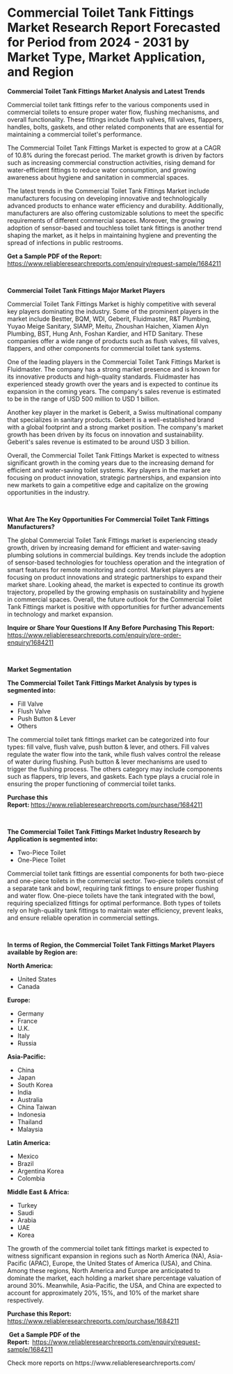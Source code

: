 <p><h1>Commercial Toilet Tank Fittings Market Research Report Forecasted for Period from 2024 -  2031 by Market Type, Market Application, and Region</h1></p><p><strong>Commercial Toilet Tank Fittings Market Analysis and Latest Trends</strong></p>
<p><p>Commercial toilet tank fittings refer to the various components used in commercial toilets to ensure proper water flow, flushing mechanisms, and overall functionality. These fittings include flush valves, fill valves, flappers, handles, bolts, gaskets, and other related components that are essential for maintaining a commercial toilet's performance.</p><p>The Commercial Toilet Tank Fittings Market is expected to grow at a CAGR of 10.8% during the forecast period. The market growth is driven by factors such as increasing commercial construction activities, rising demand for water-efficient fittings to reduce water consumption, and growing awareness about hygiene and sanitation in commercial spaces.</p><p>The latest trends in the Commercial Toilet Tank Fittings Market include manufacturers focusing on developing innovative and technologically advanced products to enhance water efficiency and durability. Additionally, manufacturers are also offering customizable solutions to meet the specific requirements of different commercial spaces. Moreover, the growing adoption of sensor-based and touchless toilet tank fittings is another trend shaping the market, as it helps in maintaining hygiene and preventing the spread of infections in public restrooms.</p></p>
<p><strong>Get a Sample PDF of the Report:&nbsp;</strong> <a href="https://www.reliableresearchreports.com/enquiry/request-sample/1684211">https://www.reliableresearchreports.com/enquiry/request-sample/1684211</a></p>
<p>&nbsp;</p>
<p><strong>Commercial Toilet Tank Fittings Major Market Players</strong></p>
<p><p>Commercial Toilet Tank Fittings Market is highly competitive with several key players dominating the industry. Some of the prominent players in the market include Bestter, BQM, WDI, Geberit, Fluidmaster, R&T Plumbing, Yuyao Meige Sanitary, SIAMP, Meitu, Zhoushan Haichen, Xiamen Alyn Plumbing, BST, Hung Anh, Foshan Kardier, and HTD Sanitary. These companies offer a wide range of products such as flush valves, fill valves, flappers, and other components for commercial toilet tank systems.</p><p>One of the leading players in the Commercial Toilet Tank Fittings Market is Fluidmaster. The company has a strong market presence and is known for its innovative products and high-quality standards. Fluidmaster has experienced steady growth over the years and is expected to continue its expansion in the coming years. The company's sales revenue is estimated to be in the range of USD 500 million to USD 1 billion.</p><p>Another key player in the market is Geberit, a Swiss multinational company that specializes in sanitary products. Geberit is a well-established brand with a global footprint and a strong market position. The company's market growth has been driven by its focus on innovation and sustainability. Geberit's sales revenue is estimated to be around USD 3 billion.</p><p>Overall, the Commercial Toilet Tank Fittings Market is expected to witness significant growth in the coming years due to the increasing demand for efficient and water-saving toilet systems. Key players in the market are focusing on product innovation, strategic partnerships, and expansion into new markets to gain a competitive edge and capitalize on the growing opportunities in the industry.</p></p>
<p>&nbsp;</p>
<p><strong>What Are The Key Opportunities For Commercial Toilet Tank Fittings Manufacturers?</strong></p>
<p><p>The global Commercial Toilet Tank Fittings market is experiencing steady growth, driven by increasing demand for efficient and water-saving plumbing solutions in commercial buildings. Key trends include the adoption of sensor-based technologies for touchless operation and the integration of smart features for remote monitoring and control. Market players are focusing on product innovations and strategic partnerships to expand their market share. Looking ahead, the market is expected to continue its growth trajectory, propelled by the growing emphasis on sustainability and hygiene in commercial spaces. Overall, the future outlook for the Commercial Toilet Tank Fittings market is positive with opportunities for further advancements in technology and market expansion.</p></p>
<p><strong>Inquire or Share Your Questions If Any Before Purchasing This Report:</strong> <a href="https://www.reliableresearchreports.com/enquiry/pre-order-enquiry/1684211">https://www.reliableresearchreports.com/enquiry/pre-order-enquiry/1684211</a></p>
<p>&nbsp;</p>
<p><strong>Market Segmentation</strong></p>
<p><strong>The Commercial Toilet Tank Fittings Market Analysis by types is segmented into:</strong></p>
<p><ul><li>Fill Valve</li><li>Flush Valve</li><li>Push Button & Lever</li><li>Others</li></ul></p>
<p><p>The commercial toilet tank fittings market can be categorized into four types: fill valve, flush valve, push button & lever, and others. Fill valves regulate the water flow into the tank, while flush valves control the release of water during flushing. Push button & lever mechanisms are used to trigger the flushing process. The others category may include components such as flappers, trip levers, and gaskets. Each type plays a crucial role in ensuring the proper functioning of commercial toilet tanks.</p></p>
<p><strong>Purchase this Report:&nbsp;</strong><a href="https://www.reliableresearchreports.com/purchase/1684211">https://www.reliableresearchreports.com/purchase/1684211</a></p>
<p>&nbsp;</p>
<p><strong>The Commercial Toilet Tank Fittings Market Industry Research by Application is segmented into:</strong></p>
<p><ul><li>Two-Piece Toilet</li><li>One-Piece Toilet</li></ul></p>
<p><p>Commercial toilet tank fittings are essential components for both two-piece and one-piece toilets in the commercial sector. Two-piece toilets consist of a separate tank and bowl, requiring tank fittings to ensure proper flushing and water flow. One-piece toilets have the tank integrated with the bowl, requiring specialized fittings for optimal performance. Both types of toilets rely on high-quality tank fittings to maintain water efficiency, prevent leaks, and ensure reliable operation in commercial settings.</p></p>
<p>&nbsp;</p>
<p><strong>In terms of Region, the Commercial Toilet Tank Fittings Market Players available by Region are:</strong></p>
<p>
    <p> <strong> North America: </strong>
        <ul>
            <li>United States</li>
            <li>Canada</li>
        </ul>
        </p> 
    <p> <strong> Europe: </strong>
        <ul>
            <li>Germany</li>
            <li>France</li>
            <li>U.K.</li>
            <li>Italy</li>
            <li>Russia</li>
        </ul>
        </p> 
    <p> <strong> Asia-Pacific: </strong>
        <ul>
            <li>China</li>
            <li>Japan</li>
            <li>South Korea</li>
            <li>India</li>
            <li>Australia</li>
            <li>China Taiwan</li>
            <li>Indonesia</li>
            <li>Thailand</li>
            <li>Malaysia</li>
        </ul>
        </p> 
    <p> <strong> Latin America: </strong>
        <ul>
            <li>Mexico</li>
            <li>Brazil</li>
            <li>Argentina Korea</li>
            <li>Colombia</li>
        </ul>
        </p> 
    <p> <strong> Middle East & Africa: </strong>
        <ul>
            <li>Turkey</li>
            <li>Saudi</li>
            <li>Arabia</li>
            <li>UAE</li>
            <li>Korea</li>
        </ul>
    </p>
    </p>
<p><p>The growth of the commercial toilet tank fittings market is expected to witness significant expansion in regions such as North America (NA), Asia-Pacific (APAC), Europe, the United States of America (USA), and China. Among these regions, North America and Europe are anticipated to dominate the market, each holding a market share percentage valuation of around 30%. Meanwhile, Asia-Pacific, the USA, and China are expected to account for approximately 20%, 15%, and 10% of the market share respectively.</p></p>
<p><strong>Purchase this Report: </strong><a href="https://www.reliableresearchreports.com/purchase/1684211">https://www.reliableresearchreports.com/purchase/1684211</a></p>
<p>&nbsp;<strong>Get a Sample PDF of the Report:&nbsp;&nbsp;</strong><a href="https://www.reliableresearchreports.com/enquiry/request-sample/1684211">https://www.reliableresearchreports.com/enquiry/request-sample/1684211</a></p>
<p><strong></strong></p>
<p>Check more reports on https://www.reliableresearchreports.com/</p>